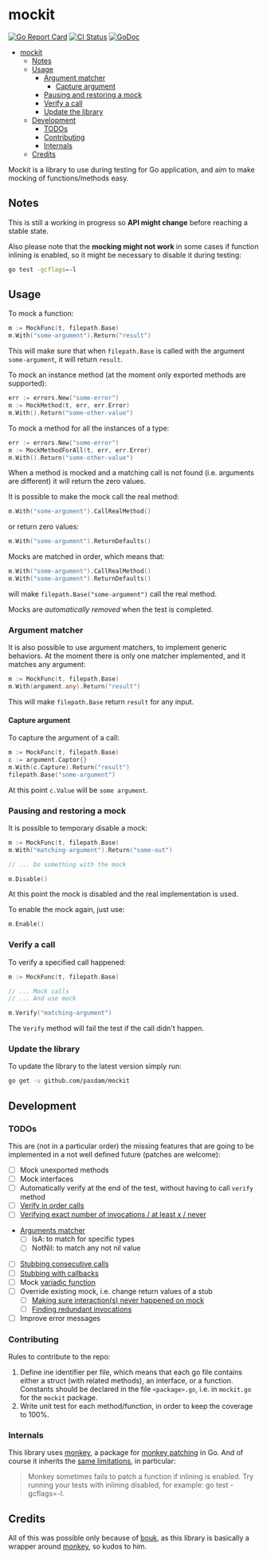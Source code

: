 # mockit

[![Go Report Card](https://goreportcard.com/badge/github.com/pasdam/mockit)](https://goreportcard.com/report/github.com/pasdam/mockit)
[![CI Status](https://github.com/pasdam/mockit/workflows/Continuous%20integration/badge.svg)](https://github.com/pasdam/mockit/actions)
[![GoDoc](https://pkg.go.dev/github.com/pasdam/mockit/mockit?status.svg)](https://pkg.go.dev/github.com/pasdam/mockit/mockit)

- [mockit](#mockit)
  - [Notes](#notes)
  - [Usage](#usage)
    - [Argument matcher](#argument-matcher)
      - [Capture argument](#capture-argument)
    - [Pausing and restoring a mock](#pausing-and-restoring-a-mock)
    - [Verify a call](#verify-a-call)
    - [Update the library](#update-the-library)
  - [Development](#development)
    - [TODOs](#todos)
    - [Contributing](#contributing)
    - [Internals](#internals)
  - [Credits](#credits)

Mockit is a library to use during testing for Go application, and aim to make
mocking of functions/methods easy.

## Notes

This is still a working in progress so **API might change** before reaching a
stable state.

Also please note that the **mocking might not work** in some cases if function
inlining is enabled, so it might be necessary to disable it during testing:

```sh
go test -gcflags=-l
```

## Usage

To mock a function:

```go
m := MockFunc(t, filepath.Base)
m.With("some-argument").Return("result")
```

This will make sure that when `filepath.Base` is called with the argument
`some-argument`, it will return `result`.

To mock an instance method (at the moment only exported methods are supported):

```go
err := errors.New("some-error")
m := MockMethod(t, err, err.Error)
m.With().Return("some-other-value")
```

To mock a method for all the instances of a type:

```go
err := errors.New("some-error")
m := MockMethodForAll(t, err, err.Error)
m.With().Return("some-other-value")
```

When a method is mocked and a matching call is not found (i.e. arguments are
different) it will return the zero values.

It is possible to make the mock call the real method:

```go
m.With("some-argument").CallRealMethod()
```

or return zero values:

```go
m.With("some-argument").ReturnDefaults()
```

Mocks are matched in order, which means that:

```go
m.With("some-argument").CallRealMethod()
m.With("some-argument").ReturnDefaults()
```

will make `filepath.Base("some-argument")` call the real method.

Mocks are *automatically removed* when the test is completed.

### Argument matcher

It is also possible to use argument matchers, to implement generic behaviors. At
the moment there is only one matcher implemented, and it matches any argument:

```go
m := MockFunc(t, filepath.Base)
m.With(argument.any).Return("result")
```

This will make `filepath.Base` return `result` for any input.

#### Capture argument

To capture the argument of a call:

```go
m := MockFunc(t, filepath.Base)
c := argument.Captor{}
m.With(c.Capture).Return("result")
filepath.Base("some-argument")
```

At this point `c.Value` will be `some argument`.

### Pausing and restoring a mock

It is possible to temporary disable a mock:

```go
m := MockFunc(t, filepath.Base)
m.With("matching-argument").Return("some-out")

// ... Do something with the mock

m.Disable()
```

At this point the mock is disabled and the real implementation is used.

To enable the mock again, just use:

```go
m.Enable()
```

### Verify a call

To verify a specified call happened:

```go
m := MockFunc(t, filepath.Base)

// ... Mock calls
// ... And use mock

m.Verify("matching-argument")
```

The `Verify` method will fail the test if the call didn't happen.

### Update the library

To update the library to the latest version simply run:

```sh
go get -u github.com/pasdam/mockit
```

## Development

### TODOs

This are (not in a particular order) the missing features that are going to be
implemented in a not well defined future (patches are welcome):

- [ ] Mock unexported methods
- [ ] Mock interfaces
- [ ] Automatically verify at the end of the test, without having to call
  `verify` method
- [ ] [Verify in order calls](https://site.mockito.org/javadoc/current/org/mockito/Mockito.html#in_order_verification)
- [ ] [Verifying exact number of invocations / at least x / never](https://site.mockito.org/javadoc/current/org/mockito/Mockito.html#at_least_verification)
- [Arguments matcher](https://site.mockito.org/javadoc/current/index.html?org/mockito/ArgumentMatcher.html)
  - [ ] IsA: to match for specific types
  - [ ] NotNil: to match any not nil value
- [ ] [Stubbing consecutive calls](https://site.mockito.org/javadoc/current/org/mockito/Mockito.html#stubbing_consecutive_calls)
- [ ] [Stubbing with callbacks](https://site.mockito.org/javadoc/current/org/mockito/Mockito.html#answer_stubs)
- [ ] Mock [variadic function](https://gobyexample.com/variadic-functions)
- [ ] Override existing mock, i.e. change return values of a stub
  - [ ] [Making sure interaction(s) never happened on mock](https://site.mockito.org/javadoc/current/org/mockito/Mockito.html#never_verification)
  - [ ] [Finding redundant invocations](https://site.mockito.org/javadoc/current/org/mockito/Mockito.html#finding_redundant_invocations)
- [ ] Improve error messages

### Contributing

Rules to contribute to the repo:

1. Define ine identifier per file, which means that each go file contains either
   a struct (with related methods), an interface, or a function. Constants
   should be declared in the file `<package>.go`, i.e. in `mockit.go` for the
   `mockit` package.
2. Write unit test for each method/function, in order to keep the coverage to
   100%.

### Internals

This library uses [monkey](https://github.com/bouk/monkey), a package for
[monkey patching](https://en.wikipedia.org/wiki/Monkey_patch) in Go. And of
course it inherits the [same limitations](https://github.com/bouk/monkey#notes),
in particular:

> Monkey sometimes fails to patch a function if inlining is enabled. Try running
> your tests with inlining disabled, for example: go test -gcflags=-l.

## Credits

All of this was possible only because of [bouk](https://github.com/bouk), as
this library is basically a wrapper around
[monkey](https://github.com/bouk/monkey), so kudos to him.
